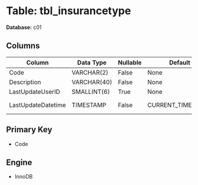 # Table: tbl_insurancetype

**Database:** c01

## Columns

| Column | Data Type | Nullable | Default | Extra |
|--------|-----------|----------|---------|-------|
| Code | VARCHAR(2) | False | None | None |
| Description | VARCHAR(40) | False | None | None |
| LastUpdateUserID | SMALLINT(6) | True | None | None |
| LastUpdateDatetime | TIMESTAMP | False | CURRENT_TIMESTAMP | ON UPDATE CURRENT_TIMESTAMP |

## Primary Key
- Code

## Engine
- InnoDB
